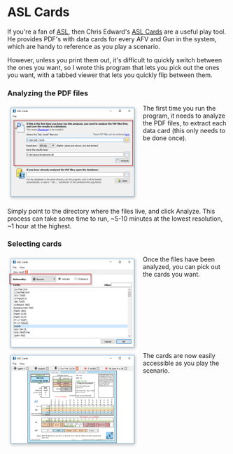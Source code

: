 # ASL Cards

If you're a fan of [ASL](https://en.wikipedia.org/wiki/Advanced_Squad_Leader), then Chris Edward's [ASL Cards](http://aslcards.com) are a useful play tool. He provides PDF's with data cards for every AFV and Gun in the system, which are handy to reference as you play a scenario.

However, unless you print them out, it's difficult to quickly switch between the ones you want, so I wrote this program that lets you pick out the ones you want, with a tabbed viewer that lets you quickly flip between them.

### Analyzing the PDF files
<img src="doc/analyze-files.png" style="width:300px;float:left;margin-right:10px;">The first time you run the program, it needs to analyze the PDF files, to extract each data card (this only needs to be done once).
<br clear="all">

Simply point to the directory where the files live, and click Analyze. This process can take some time to run, ~5-10 minutes at the lowest resolution, ~1 hour at the highest.

### Selecting cards
<img src="doc/add-card.png" style="width:300px;float:left;margin-right:10px;">Once the files have been analyzed, you can pick out the cards you want.
<br clear="all">
<img src="doc/view-cards.png" style="width:300px;float:left;margin-right:10px;">The cards are now easily accessible as you play the scenario.
<br clear="all">
